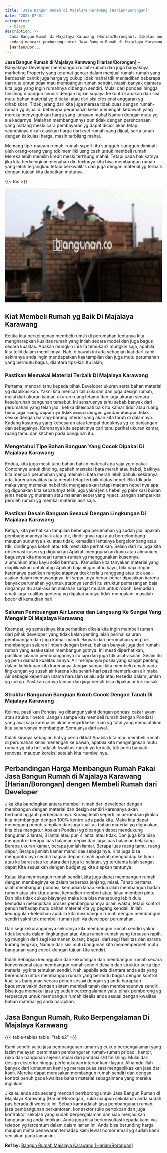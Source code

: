 ```yaml
---
title: 'Jasa Bangun Rumah di Majalaya Karawang [Harian/Borongan]'
date: '2025-07-01'
categories:
  - biaya
description: >-
  Jasa Bangun Rumah di Majalaya Karawang [Harian/Borongan]. Jikalau anda ada
  sedang mencari pemborong untuk Jasa Bangun Rumah di Majalaya Karawang
  [Harian/Bor...
---
```


**Jasa Bangun Rumah di Majalaya Karawang \[Harian/Borongan\]** – Banyaknya Developer membangun rumah-rumah dan juga banyaknya marketing Property yang teramat gencar dalam menjual rumah-rumah yang berdesain cantik juga harga yg cukup tidak mahal tdk menjadikan beberapa dari kita untuk tidak mau membangun rumah sendiri. Masih banyak diantara kita juga yang ingin rumahnya dibangun sendiri. Mulai dari pondasi hingga finishing dibangun sendiri dengan tujuan supaya terkontrol apakah dari sisi mutu bahan material yg dipakai atau dari sisi efesiensi anggaran yg dihabiskan. Tidak jarang dari kita juga merasa tidak puas dengan rumah-rumah yg dijual di beberapa perumahan kelas menengah kebawah yang mereka menyuguhkan harga yang lumayan mahal Namun dengan mutu yg ala kadarnya. Malahan membangunnya pun tidak dengan perencanaan yang matang meski cara pembayaran yg dapat dicicil akan tetapi seandainya dikalkulasikan harga dari aset rumah yang dijual, serta tanah dengan kalkulasi harga, masih terbilang mahal.

Memang tipe-macam rumah-rumah seperti itu sungguh-sungguh diminati oleh orang-orang yang tdk memiliki uang cash untuk membeli rumah. Mereka lebih memilih kredit meski terhitung mahal. Tetapi pada hakikatnya jika kita berkeinginan menahan diri tentunya kita bisa membangun rumah yang lebih terjangkau tetapi berkwalitas dan juga dengan material yg terbaik dengan tujuan kita dapatkan mutunya.

{{< toc >}}

![Jasa Bangun Rumah di Majalaya Karawang [Harian/Borongan]](/images/borong-bangunan-31.png)

## Kiat Membeli Rumah yg Baik Di Majalaya Karawang

Ketika kita berkeinginan membeli rumah di perumahan tentunya kita mengharapkan kualitas rumah yang indah secara model dan juga bagus secara kualitas. Apakah mungkin ini kita temukan? mungkin saja, apabila kita teliti dalam memilihnya. Nah, dibawah ini ada sebagian kiat dari kami sekiranya anda ingin mendapatkan kan tampilan dan juga mutu perumahan yang bermutu bagus, diantara tips-kiat Itu ialah;

### Pastikan Memakai Material Terbaik Di Majalaya Karawang

Pertama, mencari tahu kepada pihak Developer ukuran serta bahan material yg diaplikasikan. Yakni kita mencari tahu ukuran dan juga design rumah, mulai dari ukuran kamar, ukuran ruang tetamu dan juga ukuran secara keseluruhan bangunan tersebut. Ini seharusnya tahu sebab banyak dari perumahan yang telah jadi, ketika ditempati baik itu kamar tidur atau ruang tamu juga ruang dapur nya tidak sesuai dengan gambar ataupun tidak sesuai dengan barang-barang interior yang akan kita taruh di dalamnya. Kadang kasurnya yang kebesaran atau tempat duduknya yg ke panjangan dan sebagainya. Karenanya kita sepatutnya cari tahu perihal ukuran kamar, ruang tamu dan kitchen pada bangunan itu.

### Mengetahui Tipe Bahan Banguan Yang Cocok Dipakai Di Majalaya Karawang

Kedua, kita juga mesti tahu bahan bahan material apa saja yg dipakai. Contohnya untuk dinding, apakah memakai bata merah atau hebel, baiknya kita mencari perumahan yang memakai bata merah lebih dahulu sekiranya ada, karena kwalitas bata merah tetap terbaik diatas hebel. Bila tdk ada maka yang memakai hebel tdk mengapa akan tetapi macam hebel nya apa yg digunakan kita sepatutnya teliti juga yakni jenis hebel yg pabrikasi bukan jenis hebel yg murahan atau malahan hebel yang reject. Jangan sampai kita peroleh rumah yg memkai material asal saja.

### Pastikan Desain Banguan Sesauai Dengan Lingkungan Di Majalaya Karawang

Ketiga, kita perhatikan tampilan beberapa perumahan yg sudah jadi apakah pembangunannya baik atau tdk, dindingnya rapi atau bergelombang maupun sudutnya siku atau tidak, kemudian lantainya bergelombang atau tdk, dindingnya kokoh atau tdk mesti kita perhatikan. Selain dari itu juga kita observasi kusen yg digunakan Apakah menggunakan kayu atau almunium, bagusnya kita mencari rumah-rumah yg menggunakan kusennya alumunium atau kayu solid bermutu. Kemudian kita tanyakan material yang diaplikasikan untuk atap Apakah baja ringan atau kayu, bila baja ringan karenanya pastikan rangka atapnya tidak terlalu renggang atau tdk asal-asalan dalam memasangnya. Ini sepatutnya benar-benar dipastikan karena banyak perumahan yg untuk atapnya sendiri itu struktur pemasangan baja ringannya itu asal-asalan malahan sangat mudah untuk roboh, kemudian amati juga kualitas genteng yg dipakai supaya tidak mengalami masalah bocor di kemudian hari.

### Saluran Pembuangan Air Lancar dan Langsung Ke Sungai Yang Mengalir Di Majalaya Karawang

Keempat, yg semestinya kita perhatikan dikala kita ingin membeli rumah dari pihak developer yang tidak kalah penting ialah perihal saluran pembuangan dan juga kamar mandi. Banyak dari perumahan yang tdk membangun saluran limbah dengan benar, bahkan banyak juga dari rumah-rumah yang asal-asalan membangun gotnya. Ini mesti diperhatikan, pastikan jalanan pembuangannya itu rapi dan juga tdk asal-asalan. Selain itu yg perlu diamati kualitas airnya. Air mempunyai posisi yang sangat penting dalam kehidupan kita karenanya Jangan sampai kita membeli rumah pada lingkungan yg susah air karena kita sehari-hari pasti memerlukan air maka Air sebagai keperluan utama haruslah selalu ada atau tersedia dalam jumlah yg cukup. Pastikan airnya lancar dan juga bersih bisa dipakai untuk masak.

### Struktur Bangunan Banguan Kokoh Cocok Dengan Tanah Di Majalaya Karawang

Kelima, pasti kan Pondasi yg dibangun yakni dengan pondasi cakar ayam atau struktur beton. Jangan sampe kita membeli rumah dengan Pondasi yang asal saja karena ini akan menjadi kekeliruan yg fatal yang menciptakan kita seharusnya membangun Semuanya dari awal.

Itulah kiranya sebagian hal yg perlu dilihat Apabila kita mau membeli rumah di perumahan kelas menengah ke bawah, apabila kita menginginkan mutu rumah yg kita beli adalah kwalitas rumah yg terbaik, tdk perlu banyak renovasi maupun koreksi setelah kita membelinya.

## Perbandingan Harga Membangun Rumah Pakai Jasa Bangun Rumah di Majalaya Karawang \[Harian/Borongan\] dengen Membeli Rumah dari Developer

Jika kita bandingkan antara membeli rumah dari developer dengan membangun dengan material dan design sendiri karenanya akan berbanding jauh perbedaan nya. Kurang lebih seperti ini perbedaan jikalau kita membangun dengan 100% kontrol ada pada kita. Maka kita dapat memegang penuh tampilan dan juga kualitas bahan material yg digunakan, kita bisa mengatur Apakah Pondasi yg dibangun dapat mendukung bangunan 2 lantai, 3 lantai atau pun 4 lantai atau tidak. Dan juga kita bisa mengontrol berapa luas halaman depan dan juga luas halaman belakang. Berapa ukuran kamar, berapa jumlah kamar, Berapa luas ruang tamu, ruang dapur, Berapa jumlah kamar mandi dan sebagainya. Kita juga bisa mengontrolnya sendiri bagian depan rumah apakah menghadap ke timur atau ke barat atau ke utara dan juga ke selatan. yg terutama ialah sangat dapat Kita sesuaikan dengan budget yg kita siapkan tentunya.

Kalau kita membangun rumah sendiri, kita juga dapat membangun rumah dengan membaginya ke dalam beberapa jenjang, misal. Tahap pertama ialah membangun pondasi, kemudian tahap kedua ialah membangun badan rumah atau struktur utama, kemudian memberi atap, lalau memberi pintu. Dan bila tidak cukup biayanya maka kita bisa menabung lebih dulu kemudian melanjutkan proses pembangunannya dilain waktu, tetapi kontrol penuh terhadap mutu bahan material kita yg pegang kendali. Inilah keunggulan-kelebihan apabila kita membangun rumah dengan membangun sendiri yakni tdk membeli rumah jadi via developer perumahan.

Dari segi kekurangannya sekiranya kita membangun rumah sendiri yakni tidak berada dalam lingkungan atau Area rumah-rumah yang tersusun rapih. yg mungkin dari segi keamanan kurang bagus, dari segi fasilitas dan sarana kurang lengkap, Namun dari sisi mutu bangunan kita mememperoleh mutu bangunan yang cocok dengan tujuan kita sendiri.

Itulah Sebagian keunggulan dan kekurangan dari membangun rumah secara konvensional atau membangun rumah sendiri desain dan struktur serta tipe material yg kita tentukan sendiri. Nah, apabila ada diantara anda ada yang berencana untuk membangun rumah yang bermutu bagus dengan kontrol kualitas bangunan secara penuh sesuai dengan yg anda harapkan bagusnya yakni dengan sistem membeli tanah dan membangunnya sendiri. Bisa juga memakai jasa yg sudah berpengalaman yaitu pihak pemborong yg terpercaya untuk membangun rumah idealis anda sesuai dengan kwalitas bahan material yg anda harapkan.

## Jasa Bangun Rumah, Ruko Berpengalaman Di Majalaya Karawang

{{< table-tables table="table2" >}}

Kami sendiri yaitu jasa pembangunan rumah yg cukup berpengalaman yang lazim melayani permintaan pembangunan rumah-rumah pribadi, kantor, ruko dan bangunan sejenis mulai dari pondasi s/d finishing. Mulai dari design eksterior hingga perlengkapan interior kami layani. Alhamdulillah banyak dari konsumen kami yg merasa puas saat mengaplikasikan jasa dari kami. Mereka dapat merasakan membangun rumah sendiri dan dengan kontrol penuh pada kwalitas bahan material sebagaimana yang mereka inginkan.

Jikalau anda ada sedang mencari pemborong untuk Jasa Bangun Rumah di Majalaya Karawang \[Harian/Borongan\], ruko maupun sekolahan anda sudah pas berada di website ini. Sebab kami adalah jasa pembangunan rumah, jasa pembangunan perkantoran, kontraktor ruko pertokoan dan juga kontraktor sekolah yang sudah berpengalaman dan siap menjadikan bangunan yg anda impikan. Anda juga bisa berkonsultasi kepada kami via telepon yg tercantum dalam dalam laman ini. Anda bisa berunding harga maupun minta penawaran terhadap kami lewat nomor email yg sudah kami sediakan pada laman ini.

**Ref by:** [Bangun Rumah Majalaya Karawang [Harian/Borongan]](https://id.wikipedia.org/wiki/Bangun)
